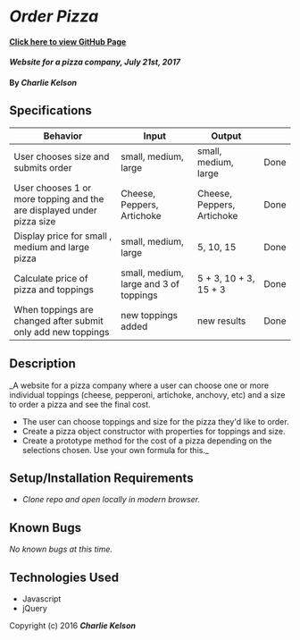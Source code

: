 # _Order Pizza_

#### <a href="https://sonofakel.github.io/order-pizza/" target="_blank">Click here to view GitHub Page</a>

#### _Website for a pizza company, July 21st, 2017_

#### By _**Charlie Kelson**_

## Specifications

| Behavior  |  Input  | Output  | |
|---|---|---|---|
| User  chooses size and submits order |  small, medium, large  |  small, medium, large  | Done|
| User chooses 1 or more topping and the are displayed under pizza size  |  Cheese, Peppers, Artichoke |  Cheese, Peppers, Artichoke | Done |
| Display price for small , medium and large pizza  |  small, medium, large | 5, 10, 15  | Done |
| Calculate price of pizza and toppings  |  small, medium, large and 3 of toppings | 5 + 3, 10 + 3, 15 + 3  | Done |
| When toppings are changed after submit only add new toppings|  new toppings added | new results | Done |



## Description

_A website for a pizza company where a user can choose one or more individual toppings (cheese, pepperoni, artichoke, anchovy, etc) and a size to order a pizza and see the final cost.

- The user can choose toppings and size for the pizza they'd like to order.
- Create a pizza object constructor with properties for toppings and size.
- Create a prototype method for the cost of a pizza depending on the selections chosen. Use your own formula for this._

## Setup/Installation Requirements

* _Clone repo and open locally in modern browser._


## Known Bugs

_No known bugs at this time._



## Technologies Used

- Javascript
- jQuery


Copyright (c) 2016 **_Charlie Kelson_**
